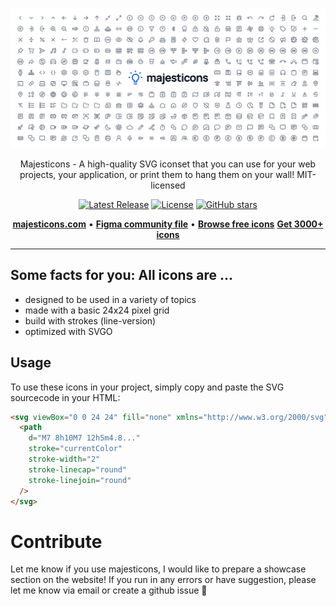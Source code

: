 <p align="center">
  <img src="https://raw.githubusercontent.com/halfmage/majesticons/main/cover.png" alt="Majesticons">
</p>

<p align="center">
  Majesticons - A high-quality SVG iconset that you can use for your web projects, your application, or print them to hang them on your wall! MIT-licensed
<p>

<p align="center">
    <a href="https://www.npmjs.com/package/majesticons"><img src="https://img.shields.io/npm/v/majesticons" alt="Latest Release"></a>
    <a href="https://github.com/halfmage/majesticons/blob/main/LICENSE"><img src="https://img.shields.io/npm/l/majesticons.svg" alt="License"></a>
    <a href="https://github.com/halfmage/majesticons/stargazers"><img alt="GitHub stars" src="https://img.shields.io/github/stars/halfmage/majesticons"></a>
</p>

<p align="center">
  <a href="https://www.majesticons.com/"><strong>majesticons.com</strong></a> &bull;
  <a href="https://www.figma.com/community/file/937658831428627854/Majesticons"><strong>Figma community file</strong></a> &bull;
  <a href="https://www.majesticons.com/icons/"><strong>Browse free icons</strong></a>
  <a href="https://gum.co/majesticons"><strong>Get 3000+ icons</strong></a>
</p>

---

## Some facts for you: All icons are ...

- designed to be used in a variety of topics
- made with a basic 24x24 pixel grid
- build with strokes (line-version)
- optimized with SVGO

## Usage

To use these icons in your project, simply copy and paste the SVG sourcecode in your HTML:

```html
<svg viewBox="0 0 24 24" fill="none" xmlns="http://www.w3.org/2000/svg">
  <path
    d="M7 8h10M7 12h5m4.8..."
    stroke="currentColor"
    stroke-width="2"
    stroke-linecap="round"
    stroke-linejoin="round"
  />
</svg>
```

# Contribute

Let me know if you use majesticons, I would like to prepare a showcase section on the website! If you run in any errors or have suggestion, please let me know via email or create a github issue 👋
